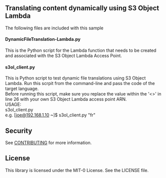## Translating content dynamically using S3 Object Lambda

The following files are included with this sample

#### DynamicFileTranslation-Lambda.py
This is the Python script for the Lambda function that needs to be created and associated with the S3 Object Lambda Access Point.

#### s3ol_client.py
This is Python script to test dynamic file translations using S3 Object Lambda. Run this scrpit from the command-line and pass the code of the target language.  
Before running this script, make sure you replace the value within the '<>' in line 26 with your own S3 Object Lambda access point ARN.  
USAGE:   
  s3ol_client.py <Target Language Code>  
  e.g. [joe@192.168.1.10 ~]$ s3ol_client.py "fr"  

  ## Security

See [CONTRIBUTING](CONTRIBUTING.md#security-issue-notifications) for more information.

## License

This library is licensed under the MIT-0 License. See the LICENSE file.

